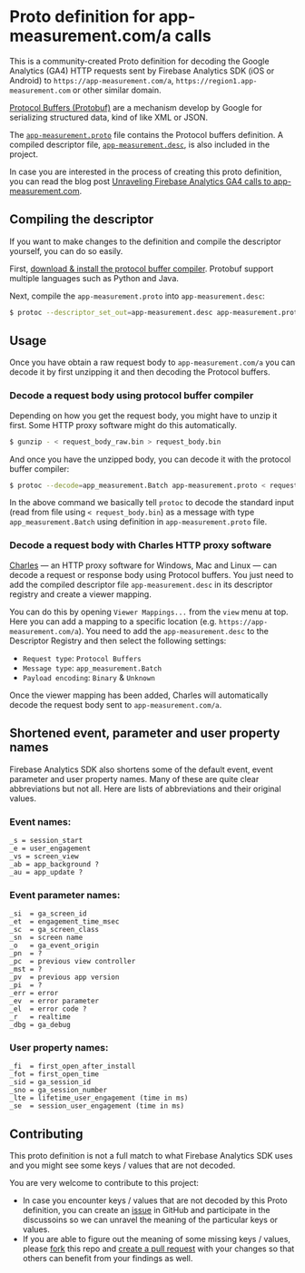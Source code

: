# Proto definition for app-measurement.com/a calls

This is a community-created Proto definition for decoding the Google Analytics (GA4) HTTP requests sent by Firebase Analytics SDK (iOS or Android) to `https://app-measurement.com/a`, `https://region1.app-measurement.com` or other similar domain.

[Protocol Buffers (Protobuf)](https://protobuf.dev) are a mechanism develop by Google for serializing structured data, kind of like XML or JSON.

The [`app-measurement.proto`](./app-measurement.proto) file contains the Protocol buffers definition. A compiled descriptor file, [`app-measurement.desc`](./app-measurement.desc), is also included in the project.

In case you are interested in the process of creating this proto definition, you can read the blog post [Unraveling Firebase Analytics GA4 calls to app-measurement.com](https://larihaataja.com/firebase-ga4-app-measurement-com-calls/).

## Compiling the descriptor

If you want to make changes to the definition and compile the descriptor yourself, you can do so easily.

First, [download & install the protocol buffer compiler](https://github.com/protocolbuffers/protobuf#protocol-compiler-installation). Protobuf support multiple languages such as Python and Java.

Next, compile the `app-measurement.proto` into `app-measurement.desc`:

```bash
$ protoc --descriptor_set_out=app-measurement.desc app-measurement.proto
```

## Usage

Once you have obtain a raw request body to `app-measurement.com/a` you can decode it by first unzipping it and then decoding the Protocol buffers.

### Decode a request body using protocol buffer compiler

Depending on how you get the request body, you might have to unzip it first. Some HTTP proxy software might do this automatically.

```bash
$ gunzip - < request_body_raw.bin > request_body.bin
```

And once you have the unzipped body, you can decode it with the protocol buffer compiler:

```bash
$ protoc --decode=app_measurement.Batch app-measurement.proto < request_body.bin
```

In the above command we basically tell `protoc` to decode the standard input (read from file using `< request_body.bin`) as a message with type `app_measurement.Batch` using definition in `app-measurement.proto` file.

### Decode a request body with Charles HTTP proxy software

[Charles](https://www.charlesproxy.com) — an HTTP proxy software for Windows, Mac and Linux — can decode a request or response body using Protocol buffers. You just need to add the compiled descriptor file `app-measurement.desc` in its descriptor registry and create a viewer mapping.

You can do this by opening `Viewer Mappings...` from the `view` menu at top. Here you can add a mapping to a specific location (e.g. `https://app-measurement.com/a`). You need to add the `app-measurement.desc` to the Descriptor Registry and then select the following settings:

- `Request type`: `Protocol Buffers`
- `Message type`: `app_measurement.Batch`
- `Payload encoding`: `Binary` & `Unknown`

Once the viewer mapping has been added, Charles will automatically decode the request body sent to `app-measurement.com/a`.

## Shortened event, parameter and user property names

Firebase Analytics SDK also shortens some of the default event, event parameter and user property names. Many of these are quite clear abbreviations but not all. Here are lists of abbreviations and their original values.

### Event names:

```
_s = session_start
_e = user_engagement
_vs = screen_view
_ab = app_background ?
_au = app_update ?
```

### Event parameter names:

```
_si  = ga_screen_id
_et  = engagement_time_msec
_sc  = ga_screen_class
_sn  = screen name
_o   = ga_event_origin
_pn  = ?
_pc  = previous view controller
_mst = ?
_pv  = previous app version
_pi  = ?
_err = error
_ev  = error parameter
_el  = error code ?
_r   = realtime
_dbg = ga_debug
```

### User property names:

```
_fi  = first_open_after_install
_fot = first_open_time
_sid = ga_session_id
_sno = ga_session_number
_lte = lifetime_user_engagement (time in ms)
_se  = session_user_engagement (time in ms)
```

## Contributing

This proto definition is not a full match to what Firebase Analytics SDK uses and you might see some keys / values that are not decoded.

You are very welcome to contribute to this project:

- In case you encounter keys / values that are not decoded by this Proto definition, you can create an [issue](https://github.com/lari/firebase-ga4-app-measurement-protobuf/issues) in GitHub and participate in the discussoins so we can unravel the meaning of the particular keys or values.
- If you are able to figure out the meaning of some missing keys / values, please [fork](https://github.com/lari/firebase-ga4-app-measurement-protobuf/fork) this repo and [create a pull request](https://github.com/lari/firebase-ga4-app-measurement-protobuf/pulls) with your changes so that others can benefit from your findings as well.